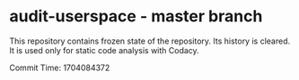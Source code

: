 # audit-userspace - master branch

This repository contains frozen state of the repository.
Its history is cleared. It is used only for static code
analysis with Codacy.

Commit Time: 1704084372